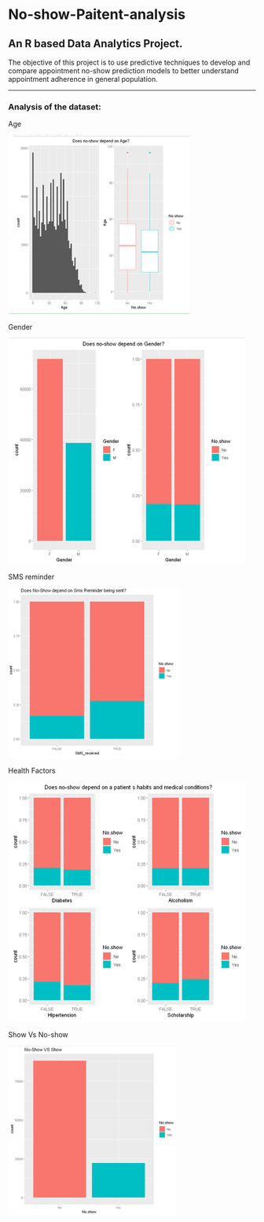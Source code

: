 # No-show-Paitent-analysis

## An R based Data Analytics Project.

The objective of this project is to use predictive techniques to develop and compare appointment no-show prediction models to better understand appointment adherence in general population. 

---------------------------------------------------------------------------------------------------------

### Analysis of the dataset:

Age

![Age](/Img/Age.png)

Gender

![Gender](/Img/Gender.png)

SMS reminder

![SMS](/Img/SMS-reminder.png)

Health Factors

![Health](/Img/Health-factors.png)

Show Vs No-show

![Final](Img/No-show.png)
